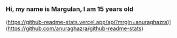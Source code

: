 ### Hi, my name is Margulan, I am 15 years old
(https://github-readme-stats.vercel.app/api?mrgln=anuraghazra)](https://github.com/anuraghazra/github-readme-stats)
 
